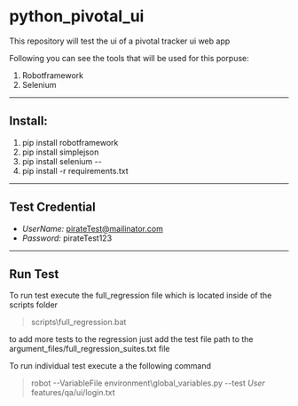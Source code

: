 # python_pivotal_ui

This repository will test the ui of a pivotal tracker ui web app

Following you can see the tools that will be used for this porpuse:

 1. Robotframework
 2. Selenium
---
Install:
--
1. pip install robotframework
2. pip install simplejson
3. pip install selenium
--
1. pip install -r requirements.txt

---
Test Credential
--
* *UserName:* pirateTest@mailinator.com
* *Password:* pirateTest123

---
Run Test
---

To run test execute the full_regression file which is located inside of the scripts folder
>scripts\full_regression.bat

to add more tests to the regression just add the test file path to the argument_files/full_regression_suites.txt file

To run individual test execute a the following command

>robot --VariableFile environment\global_variables.py --test *User* features/qa/ui/login.txt
